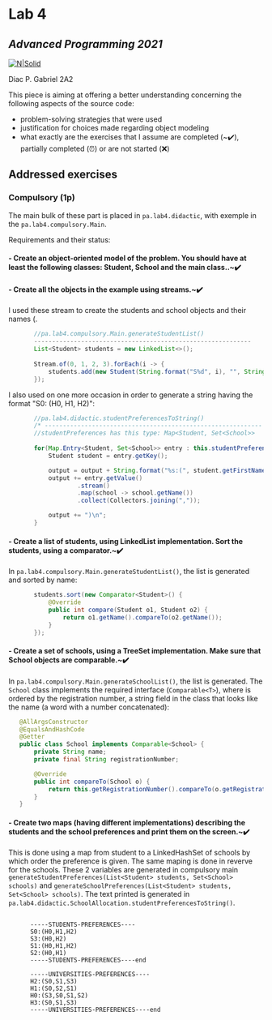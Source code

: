 # Lab 4
## _Advanced Programming 2021_
[![N|Solid](https://plati-taxe.uaic.ro/img/logo-retina1.png)](https://www.info.uaic.ro/)

Diac P. Gabriel
2A2

This piece is aiming at offering a better understanding concerning the following aspects of the source code:

- problem-solving strategies that were used
- justification for choices made regarding object modeling 
- what exactly are the exercises that I assume are completed (~✔️), partially completed (⏰) or are not started (❌)

## Addressed exercises 
### Compulsory (1p) 
The main bulk of these part is placed in `pa.lab4.didactic`, with exemple in the  `pa.lab4.compulsory.Main`. 

Requirements and their status:

 #### - Create an object-oriented model of the problem. You should have at least the following classes: Student, School and the main class..~✔️
 #### - Create all the objects in the example using streams.~✔️
  I used these stream to create the students and school objects and their names (.
 
 ````java
        //pa.lab4.compulsory.Main.generateStudentList()
        ------------------------------------------------------------
        List<Student> students = new LinkedList<>();
        
        Stream.of(0, 1, 2, 3).forEach(i -> {
            students.add(new Student(String.format("S%d", i), "", String.format("serial_number_%d", i)));
        });
 ````

  I also used on one more occasion in order to generate a string having the format "S0: (H0, H1, H2)":
 ````java
        //pa.lab4.didactic.studentPreferencesToString()
        /* ------------------------------------------------------------ */
        //studentPreferences has this type: Map<Student, Set<School>> 
        
        for(Map.Entry<Student, Set<School>> entry : this.studentPreferences.entrySet()) {
            Student student = entry.getKey();

            output = output + String.format("%s:(", student.getFirstName());
            output += entry.getValue()
                    .stream()
                    .map(school -> school.getName())
                    .collect(Collectors.joining(","));

            output += ")\n";
        }
 ````
 
 
 #### - Create a list of students, using LinkedList implementation. Sort the students, using a comparator.~✔️
  In `pa.lab4.compulsory.Main.generateStudentList()`, the list is generated and sorted by name:
  
 ````java
        students.sort(new Comparator<Student>() {
            @Override
            public int compare(Student o1, Student o2) {
                return o1.getName().compareTo(o2.getName());
            }
        });
 ````
 
  #### - Create a set of schools, using a TreeSet implementation. Make sure that School objects are comparable.~✔️
  In `pa.lab4.compulsory.Main.generateSchoolList()`, the list is generated. The `School` class implements the required interface (`Comparable<T>`), where is ordered by the registration number, a string field in the class that looks like the name (a word with a number concatenated):
  
 ````java
    @AllArgsConstructor
    @EqualsAndHashCode
    @Getter
    public class School implements Comparable<School> {
        private String name;
        private final String registrationNumber;

        @Override
        public int compareTo(School o) {
            return this.getRegistrationNumber().compareTo(o.getRegistrationNumber());
        }
    }
 ````
 
 #### - Create two maps (having different implementations) describing the students and the school preferences and print them on the screen.~✔️
  This is done using a map from student to a LinkedHashSet of schools by which order the preference is given. The same maping is done in reverve for the schools. These 2 variables are generated in compulsory main `generateStudentPreferences(List<Student> students, Set<School> schools)` and `generateSchoolPreferences(List<Student> students, Set<School> schools)`. The text printed is generated in `pa.lab4.didactic.SchoolAllocation.studentPreferencesToString()`.
  
  ````
  
        -----STUDENTS-PREFERENCES----
        S0:(H0,H1,H2)
        S3:(H0,H2)
        S1:(H0,H1,H2)
        S2:(H0,H1)
        -----STUDENTS-PREFERENCES----end

        -----UNIVERSITIES-PREFERENCES----
        H2:(S0,S1,S3)
        H1:(S0,S2,S1)
        H0:(S3,S0,S1,S2)
        H3:(S0,S1,S3)
        -----UNIVERSITIES-PREFERENCES----end
  ````
  
 
